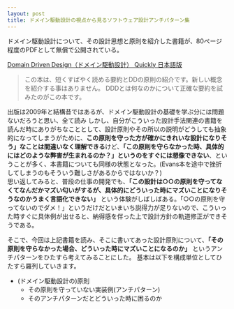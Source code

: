 ```yaml
---
layout: post
title: ドメイン駆動設計の視点から見るソフトウェア設計アンチパターン集
---
```


ドメイン駆動設計について、その設計思想と原則を紹介した書籍が、80ページ程度のPDFとして無償で公開されている。

[Domain Driven Design（ドメイン駆動設計） Quickly 日本語版](https://www.infoq.com/jp/minibooks/domain-driven-design-quickly)

> この本は、短くすばやく読める要約とDDの原則の紹介です。新しい概念を紹介する事はありません。 DDDとは何なのかについて正確な要約を試みたのがこの本です。

出版は2009年と結構昔ではあるが、ドメイン駆動設計の基礎を学ぶ分には問題ないだろうと思い、全て読み
しかし、自分がこういった設計手法関連の書籍を読んだ時にありがちなこととして、設計原則やその所以の説明がどうしても抽象的になってしまうがために、**この原則を守った方が確かにきれいな設計になりそう」なことは間違いなく理解できる**けど、**「この原則を守らなかった時、具体的にはどのような弊害が生まれるのか？」というのをすぐには想像できない**、ということが多く、本書籍についても同様の状態となった。(Evans本を途中で挫折してしまうのもそういう難しさがあるからではないか？)  
思い返してみると、普段の仕事の開発でも、**「この設計は○○の原則を守ってなくてなんだかマズい匂いがするが、具体的にどういった時にマズいことになりそうなのかうまく言語化できない」** という体験がしばしばある。「○○の原則を守ってないのでダメ！」というだけだといまいち説得力が足りないので、こういった時すぐに具体例が出せると、納得感を伴った上で設計方針の軌道修正ができそうである。

そこで、今回は上記書籍を読み、そこに書いてあった設計原則について、**「その原則を守らなかった場合、どういった時にマズいことになるのか」** というアンチパターンをひたすら考えてみることにした。
基本は以下を構成単位としてひたすら羅列していきます。

- (ドメイン駆動設計の)原則
  - その原則を守っていない実装例(アンチパターン)
  - そのアンチパターンだとどういった時に困るのか

##
